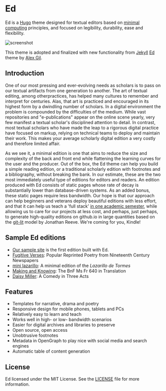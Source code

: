 # Ed

Ed is a [Hugo][hugo] theme designed for textual editors based on
[minimal computing][mincomp] principles, and focused on legibility, durability,
ease and flexibility.

![screenshot][]

This theme is adopted and finalized with new functionality from
[Jekyll][jekyll] [Ed][ed-original] theme by [Alex Gil][gil-twitter].

## Introduction

One of our most pressing and ever-evolving needs as scholars is to
pass on our textual artifacts from one generation to another. The art of
textual editing, among otherpractices, has helped many cultures to remember
and interpret for centuries. Alas, that art is practiced and encouraged in its
highest form by a dwindling number of scholars. In a digital environment the
problem is compounded by the difficulties of the medium. While vast
repositories and "e-publications" appear on the online scene yearly, very few
manifest a textual scholar's disciplined attention to detail. In contrast, most
textual scholars who have made the leap to a rigorous digital practice have
focused on markup, relying on technical teams to deploy and maintain their
work. This makes your average scholarly digital edition a very costly and
therefore limited affair.

As we see it, a minimal edition is one that aims to reduce the size and
complexity of the back and front end while flattening the learning curves for
the user and the producer. Out of the box, the Ed theme can help you build a
simple reading edition, or a traditional scholarly edition with footnotes and
a bibliography, without breaking the bank. In our estimate, these are the two
most immediately useful type of editions for editors and readers. An edition
produced with Ed consists of static pages whose rate of decay is substantially
lower than database-driven systems. As an added bonus, these static pages
require less bandwidth. Our hope is that our approach can help beginners and
veterans deploy beautiful editions with less effort, and that it can help us
teach a 'full stack' [in one academic semester][minimal-editions], while
allowing us to care for our projects at less cost, and perhaps, just perhaps,
to generate high-quality editions on github.io in large quantities based on the
[git-lit][git-lit] model by Jonathan Reeve. We're coming for you, Kindle!

## Sample Ed editions

- [Our sample site][sample-site] is the first edition built with Ed.
- [Fugitive Verses][fig-vt]: Popular Reprinted Poetry from Nineteenth Century Newspapers
- [mini lazarillo][lazarillo]: A minimal edition of the *Lazarillo de Tormes*
- [Making and Knowing][GR8975]: The BnF Ms Fr 640 in Translation
- [Daisy Miller][dmiller-play]: A Comedy in Three Acts

## Features

- Templates for narrative, drama and poetry
- Responsive design for mobile phones, tablets and PCs
- Relatively easy to learn and teach
- Works well in high- or low- bandwidth scenarios
- Easier for digital archives and libraries to preserve
- Open source, open access
- Unobtrusive footnotes
- Metadata in OpenGraph to play nice with social media and search engines
- Automatic table of content generation

## License

Ed licensed under the MIT License. See the [LICENSE](./LICENSE) file for more
information.

[hugo]: http://gohugo.io
[mincomp]: http://go-dh.github.io/mincomp/
[screenshot]: https://raw.githubusercontent.com/sergeyklay/gohugo-theme-ed/master/exampleSite/content/documentation/screenshot-home.png
[jekyll]: https://jekyllrb.com
[ed-original]: https://github.com/minicomp/ed
[gil-twitter]: https://twitter.com/elotroalex
[minimal-editions]: https://github.com/susannalles/MinimalEditions/blob/master/README.md
[git-lit]: http://jonreeve.com/2015/09/introducing-git-lit/
[sample-site]: https://sergeyklay.github.io/gohugo-theme-ed/
[fig-vt]: http://fugitiverses.viraltexts.org/
[lazarillo]: http://minilazarillo.github.io/
[GR8975]: https://cu-mkp.github.io/GR8975-edition/
[dmiller-play]: https://britaneeelizabeth.github.io/ed/texts/DaisyMillerPlay/
[example-site]: https://github.com/sergeyklay/gohugo-theme-ed/tree/master/exampleSite
[config-sample]: https://github.com/sergeyklay/gohugo-theme-ed/blob/master/exampleSite/config.toml
